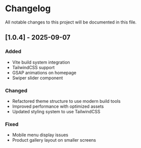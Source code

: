 # Changelog

All notable changes to this project will be documented in this file.

## [1.0.4] - 2025-09-07

### Added

- Vite build system integration
- TailwindCSS support
- GSAP animations on homepage
- Swiper slider component

### Changed

- Refactored theme structure to use modern build tools
- Improved performance with optimized assets
- Updated styling system to use TailwindCSS

### Fixed

- Mobile menu display issues
- Product gallery layout on smaller screens
